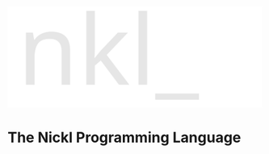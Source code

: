 <p align="center">
    <img src="etc/images/nkl.svg" alt="nickl">
</p>

# The Nickl Programming Language
